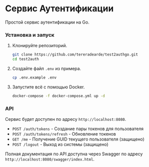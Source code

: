 # Сервис Аутентификации

Простой сервис аутентификации на Go.

### Установка и запуск

1.  Клонируйте репозиторий.
    ```bash
    git clone https://github.com/tereradearde/test2authgo.git
    cd test2auth
    ```
2.  Создайте файл `.env` из примера.
    ```bash
    cp .env.example .env
    ```
3.  Запустите всё с помощью Docker.
    ```bash
    docker-compose -f docker-compose.yml up -d
    ```

### API

Сервис будет доступен по адресу `http://localhost:8080`.

- `POST /auth/tokens` - Создание пары токенов для пользователя
- `POST /auth/tokens/refresh` - Обновление токенов
- `GET /me` - Получение GUID текущего пользователя (защищено)
- `POST /logout` - Выход из системы (защищено)

Полная документация по API доступна через Swagger по адресу `http://localhost:8080/swagger/index.html`. 
